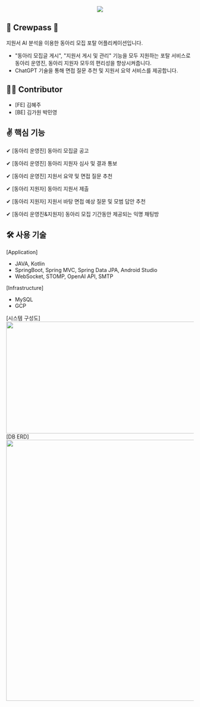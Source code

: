 <div align="center">
<img src="https://capsule-render.vercel.app/api?type=waving&color=auto&height=200&section=header&text=Crewpass&fontSize=90" />
</div>

📝 Crewpass 📝
---
지원서 AI 분석을 이용한 동아리 모집 포탈 어플리케이션입니다.
- "동아리 모집글 게시", "지원서 게시 및 관리" 기능을 모두 지원하는 포탈 서비스로 동아리 운영진, 동아리 지원자 모두의 편리성을 향상시켜줍니다.
- ChatGPT 기술을 통해 면접 질문 추천 및 지원서 요약 서비스를 제공합니다.

👩‍💻 Contributor
---
- [FE] 김혜주
- [BE] 김가원 박민영

✌️ 핵심 기능
---
✔ [동아리 운영진] 동아리 모집글 공고

✔ [동아리 운영진] 동아리 지원자 심사 및 결과 통보

✔ [동아리 운영진] 지원서 요약 및 면접 질문 추천

✔ [동아리 지원자] 동아리 지원서 제출

✔ [동아리 지원자] 지원서 바탕 면접 예상 질문 및 모범 답안 추천

✔ [동아리 운영진&지원자] 동아리 모집 기간동안 제공되는 익명 채팅방


🛠 사용 기술
---
[Application]
- JAVA, Kotlin
- SpringBoot, Spring MVC, Spring Data JPA, Android Studio
- WebSocket, STOMP, OpenAI API, SMTP

[Infrastructure]
- MySQL
- GCP

<div>
  <div>
  [시스템 구성도]
  </div>
  <img src="https://github.com/Capstone-Club-App/CREWPASS-BACKEND/assets/123241025/4de79ee6-26f1-486d-b885-ae0d7bb556d8" width="700" height="300"/>
  <div>
  [DB ERD]
  </div>
  <img src="https://github.com/Capstone-Club-App/CREWPASS-BACKEND/assets/123241025/bc860687-f6b1-4eb2-9062-698ec06669a3" width="700" height="700"/>
</div>
